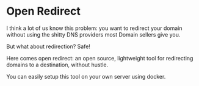 # Open Redirect
I think a lot of us know this problem: you want to redirect your domain without using the shitty DNS providers most Domain sellers give you.

But what about redirection? Safe!

Here comes open redirect: an open source, lightweight tool for redirecting domains to a destination, without hustle.

You can easily setup this tool on your own server using docker.

